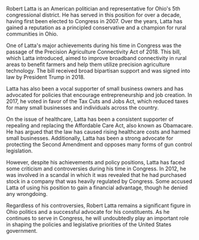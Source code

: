 Robert Latta is an American politician and representative for Ohio's 5th congressional district. He has served in this position for over a decade, having first been elected to Congress in 2007. Over the years, Latta has gained a reputation as a principled conservative and a champion for rural communities in Ohio.

One of Latta's major achievements during his time in Congress was the passage of the Precision Agriculture Connectivity Act of 2018. This bill, which Latta introduced, aimed to improve broadband connectivity in rural areas to benefit farmers and help them utilize precision agriculture technology. The bill received broad bipartisan support and was signed into law by President Trump in 2018.

Latta has also been a vocal supporter of small business owners and has advocated for policies that encourage entrepreneurship and job creation. In 2017, he voted in favor of the Tax Cuts and Jobs Act, which reduced taxes for many small businesses and individuals across the country.

On the issue of healthcare, Latta has been a consistent supporter of repealing and replacing the Affordable Care Act, also known as Obamacare. He has argued that the law has caused rising healthcare costs and harmed small businesses. Additionally, Latta has been a strong advocate for protecting the Second Amendment and opposes many forms of gun control legislation.

However, despite his achievements and policy positions, Latta has faced some criticism and controversies during his time in Congress. In 2012, he was involved in a scandal in which it was revealed that he had purchased stock in a company that was heavily regulated by Congress. Some accused Latta of using his position to gain a financial advantage, though he denied any wrongdoing.

Regardless of his controversies, Robert Latta remains a significant figure in Ohio politics and a successful advocate for his constituents. As he continues to serve in Congress, he will undoubtedly play an important role in shaping the policies and legislative priorities of the United States government.

